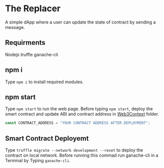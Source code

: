 # The Replacer

A simple dApp where a user can update the state of contract by sending a message.

## Requirments
Nodejs
truffle
ganache-cli

## npm i
Type `npm i` to install required modules.

## npm start

Type `npm start` to run the web page. Before typing `npm start`, deploy the smart contract and update ABI and contract address  in [Web3Context](./src/Web3Context ) folder.


```JavaScript
const CONTRACT_ADDRESS = "YOUR CONTRACT ADDRESS AFTER DEPLOYMENT";
```


## Smart Contract Deployemt

Type `truffle migrate --network development --reset` to deploy the contract on local network.
Before running this commad run ganache-cli in a Terminal by Typing `ganache-cli`.

